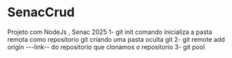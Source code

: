 # SenacCrud 
Projeto com NodeJs , Senac 2025
1- git init comando inicializa a pasta remota como repositorio git criando uma pasta oculta git
2- git remote add origin ---link-- do repositorio que clonamos o repositorio 
3- git pool 
